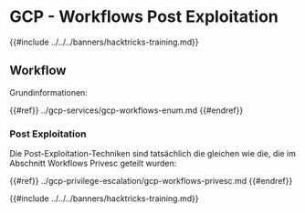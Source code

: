 # GCP - Workflows Post Exploitation

{{#include ../../../banners/hacktricks-training.md}}

## Workflow

Grundinformationen:

{{#ref}}
../gcp-services/gcp-workflows-enum.md
{{#endref}}

### Post Exploitation

Die Post-Exploitation-Techniken sind tatsächlich die gleichen wie die, die im Abschnitt Workflows Privesc geteilt wurden:

{{#ref}}
../gcp-privilege-escalation/gcp-workflows-privesc.md
{{#endref}}

{{#include ../../../banners/hacktricks-training.md}}
